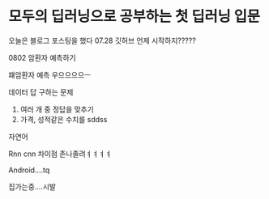 <h1> 모두의 딥러닝으로 공부하는 첫 딥러닝 입문</h1>

오늘은 블로그 포스팅을 했다 07.28
깃허브 언제 시작하지?????

0802 암환자 예측하기

퍠암환자 예측
우으으으으ㅡ


데이터 답 구하는 문제
1. 여러 개 중 정답을 맞추기
2. 가격, 성적같은 수치를
sddss


자연어 

Rnn cnn 차이점
존나졸려ㅕㅕㅕㅕ

Android....tq


집가는중....시발 
